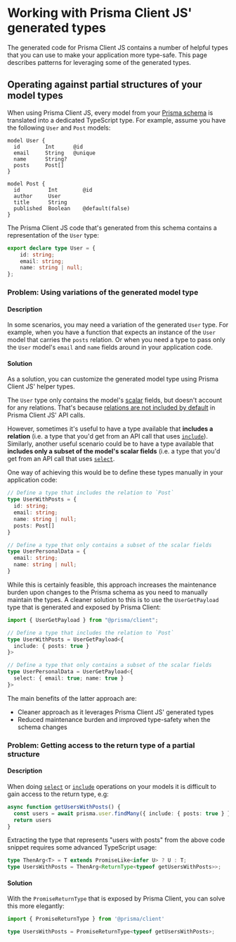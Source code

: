 # Working with Prisma Client JS' generated types

The generated code for Prisma Client JS contains a number of helpful types that you can use to make your application more type-safe. This page describes patterns for leveraging some of the generated types.

## Operating against partial structures of your model types

When using Prisma Client JS, every model from your [Prisma schema](../prisma-schema-file.md) is translated into a dedicated TypeScript type. For example, assume you have the following `User` and `Post` models:

```prisma
model User {
  id        Int      @id
  email     String   @unique
  name      String?
  posts     Post[]
}

model Post {
  id         Int        @id
  author     User
  title      String
  published  Boolean    @default(false)
}
```

The Prisma Client JS code that's generated from this schema contains a representation of the `User` type:

```ts
export declare type User = {
    id: string;
    email: string;
    name: string | null;
};
```

### Problem: Using variations of the generated model type

#### Description

In some scenarios, you may need a variation of the generated `User` type. For example, when you have a function that expects an instance of the `User` model that carries the `posts` relation. Or when you need a type to pass only the `User` model's `email` and `name` fields around in your application code.

#### Solution

As a solution, you can customize the generated model type using Prisma Client JS' helper types.

The `User` type only contains the model's [scalar](../data-modeling.md#scalar-types) fields, but doesn't account for any relations. That's because [relations are not included by default](./api.md#the-default-selection-set) in Prisma Client JS' API calls.

However, sometimes it's useful to have a type available that **includes a relation** (i.e. a type that you'd get from an API call that uses [`include`](./api.md#include-additionally-via-include)). Similarly, another useful scenario could be to have a type available that **includes only a subset of the model's scalar fields** (i.e. a type that you'd get from an API call that uses [`select`](./api.md#select-exclusively-via-select). 

One way of achieving this would be to define these types manually in your application code:

```ts
// Define a type that includes the relation to `Post` 
type UserWithPosts = {
  id: string;
  email: string;
  name: string | null;
  posts: Post[]
}

// Define a type that only contains a subset of the scalar fields
type UserPersonalData = {
  email: string;
  name: string | null;
}
```

While this is certainly feasible, this approach increases the maintenance burden upon changes to the Prisma schema as you need to manually maintain the types. A cleaner solution to this is to use the `UserGetPayload` type that is generated and exposed by Prisma Client:

```ts
import { UserGetPayload } from "@prisma/client";

// Define a type that includes the relation to `Post`
type UserWithPosts = UserGetPayload<{ 
  include: { posts: true } 
}>

// Define a type that only contains a subset of the scalar fields
type UserPersonalData = UserGetPayload<{
  select: { email: true; name: true }
}>
```

The main benefits of the latter approach are:

- Cleaner approach as it leverages Prisma Client JS' generated types
- Reduced maintenance burden and improved type-safety when the schema changes

### Problem: Getting access to the return type of a partial structure

#### Description

When doing [`select`](./api.md#select-exclusively-via-select) or [`include`](./api.md#include-additionally-via-include) operations on your models it is difficult to gain access to the return type, e.g:

```ts
async function getUsersWithPosts() {
  const users = await prisma.user.findMany({ include: { posts: true } })
  return users
}
```

Extracting the type that represents "users with posts" from the above code snippet requires some advanced TypeScript usage:

```ts
type ThenArg<T> = T extends PromiseLike<infer U> ? U : T;
type UsersWithPosts = ThenArg<ReturnType<typeof getUsersWithPosts>>;
```

#### Solution

With the `PromiseReturnType` that is exposed by Prisma Client, you can solve this more elegantly:

```ts
import { PromiseReturnType } from '@prisma/client'

type UsersWithPosts = PromiseReturnType<typeof getUsersWithPosts>;
```
